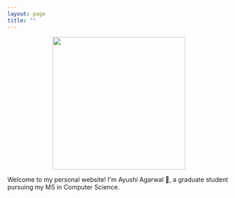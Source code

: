 ```yaml
---
layout: page
title: ""
---
```


<div style="text-align: center"><img src= "https://github.com/Anshumaan-Chauhan02/Anshumaan-Chauhan02.github.io/assets/114096540/9b7b0568-0299-4771-ae1a-e7b3d73279b1" width= 300 height=300></div>

Welcome to my personal website! I'm Ayushi Agarwal 👋, a graduate student pursuing my MS in Computer Science. 
